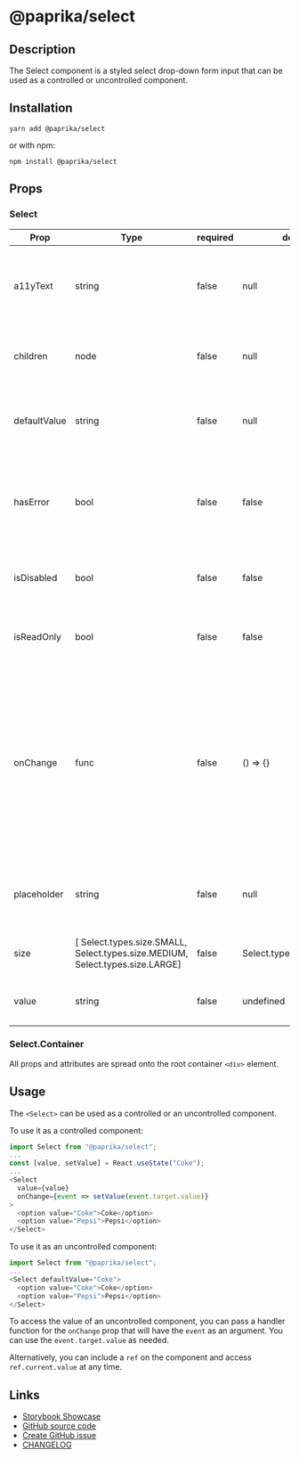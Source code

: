 <!-- start: Autogenerated - do not modify -->

# @paprika/select

## Description

The Select component is a styled select drop-down form input that can be used as a controlled or uncontrolled component.

## Installation

```
yarn add @paprika/select
```

or with npm:

```
npm install @paprika/select
```

## Props

### Select

| Prop         | Type                                                                          | required | default                  | Description                                                                                                                                                             |
| ------------ | ----------------------------------------------------------------------------- | -------- | ------------------------ | ----------------------------------------------------------------------------------------------------------------------------------------------------------------------- |
| a11yText     | string                                                                        | false    | null                     | Provides a non-visible label for this select element for assistive technologies.                                                                                        |
| children     | node                                                                          | false    | null                     | List of options as standard option elements.                                                                                                                            |
| defaultValue | string                                                                        | false    | null                     | Sets the default selected value for an uncontrolled component.                                                                                                          |
| hasError     | bool                                                                          | false    | false                    | If true displays a red border around select element to indicate error.                                                                                                  |
| isDisabled   | bool                                                                          | false    | false                    | If true it makes the select element disabled.                                                                                                                           |
| isReadOnly   | bool                                                                          | false    | false                    | If true it makes the select element read only.                                                                                                                          |
| onChange     | func                                                                          | false    | () => {}                 | Callback to be executed when the selected value is changed. Receives the onChange event as an argument. Required when value prop is provided (component is controlled). |
| placeholder  | string                                                                        | false    | null                     | Display value for a disabled first option with an empty string value.                                                                                                   |
| size         | [ Select.types.size.SMALL, Select.types.size.MEDIUM, Select.types.size.LARGE] | false    | Select.types.size.MEDIUM | Specifies the visual size of the select element.                                                                                                                        |
| value        | string                                                                        | false    | undefined                | The selected value for the select element.                                                                                                                              |

<!-- end: Autogenerated - do not modify -->
<!-- content -->

### Select.Container

All props and attributes are spread onto the root container `<div>` element.

## Usage

The `<Select>` can be used as a controlled or an uncontrolled component.

To use it as a controlled component:

```js
import Select from "@paprika/select";
...
const [value, setValue] = React.useState("Coke");
...
<Select
  value={value}
  onChange={event => setValue(event.target.value)}
>
  <option value="Coke">Coke</option>
  <option value="Pepsi">Pepsi</option>
</Select>
```

To use it as an uncontrolled component:

```js
import Select from "@paprika/select";
...
<Select defaultValue="Coke">
  <option value="Coke">Coke</option>
  <option value="Pepsi">Pepsi</option>
</Select>
```

To access the value of an uncontrolled component, you can pass a handler function for the `onChange` prop that will have the `event` as an argument. You can use the `event.target.value` as needed.

Alternatively, you can include a `ref` on the component and access `ref.current.value` at any time.

<!-- eoContent -->

## Links

- [Storybook Showcase](https://paprika.highbond.com/?path=/story/forms-select--showcase)
- [GitHub source code](https://github.com/acl-services/paprika/tree/master/packages/Select/src)
- [Create GitHub issue](https://github.com/acl-services/paprika/issues/new?label=[]&title=@paprika/select%20[help]:%20your%20short%20description&body=%0A%23%20Help%20wanted%0A%0A%23%23%20Please%20write%20your%20question.%0A*A%20clear%20and%20concise%20description%20of%20what%20the%20question%20is*%0A%0A%23%23%20Additional%20context%0A*Add%20any%20other%20context%20or%20screenshots%20about%20your%20question%20here.*%0A)
- [CHANGELOG](https://github.com/acl-services/paprika/tree/master/packages/Select/CHANGELOG.md)
